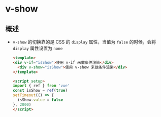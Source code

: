 # v-show

## 概述

+ `v-show` 的切换靠的是 CSS 的 `display` 属性，当值为 `false` 的时候，会将 `display` 属性设置为 `none`

  ```html
  <template>
  <div v-if="isShow">使用 v-if 来做条件渲染</div>
    <div v-show="isShow">使用 v-show 来做条件渲染</div>
  </template>

  <script setup>
  import { ref } from 'vue'
  const isShow = ref(true)
  setTimeout(() => {
    isShow.value = false
  }, 2000)
  </script>
  ```
